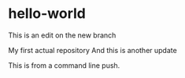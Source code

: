 # hello-world
This is an edit on the new branch

My first actual repository
And this is another update

This is from a command line push.
